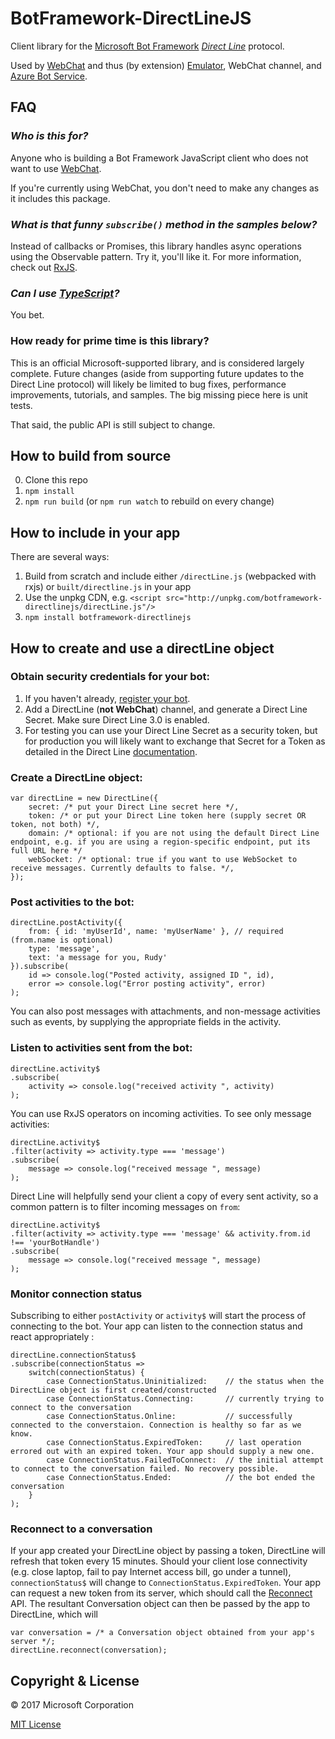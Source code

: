 # BotFramework-DirectLineJS

Client library for the [Microsoft Bot Framework](http://www.botframework.com) *[Direct Line](https://docs.botframework.com/en-us/restapi/directline3/)* protocol.

Used by [WebChat](https://github.com/Microsoft/BotFramework-WebChat) and thus (by extension) [Emulator](https://github.com/Microsoft/BotFramework-Emulator), WebChat channel, and [Azure Bot Service](https://azure.microsoft.com/en-us/services/bot-service/).

## FAQ

### *Who is this for?*

Anyone who is building a Bot Framework JavaScript client who does not want to use [WebChat](https://github.com/Microsoft/BotFramework-WebChat).

If you're currently using WebChat, you don't need to make any changes as it includes this package. 

### *What is that funny `subscribe()` method in the samples below?*

Instead of callbacks or Promises, this library handles async operations using the Observable pattern. Try it, you'll like it. For more information, check out [RxJS](https://github.com/reactivex/rxjs/).

### *Can I use [TypeScript](http://www.typescriptlang.com)?*

You bet.

### How ready for prime time is this library?

This is an official Microsoft-supported library, and is considered largely complete. Future changes (aside from supporting future updates to the Direct Line protocol) will likely be limited to bug fixes, performance improvements, tutorials, and samples. The big missing piece here is unit tests.

That said, the public API is still subject to change.

## How to build from source

0. Clone this repo
1. `npm install`
2. `npm run build` (or `npm run watch` to rebuild on every change)

## How to include in your app

There are several ways:

1. Build from scratch and include either `/directLine.js` (webpacked with rxjs) or `built/directline.js` in your app
2. Use the unpkg CDN, e.g. `<script src="http://unpkg.com/botframework-directlinejs/directLine.js"/>`
3. `npm install botframework-directlinejs`

## How to create and use a directLine object

### Obtain security credentials for your bot:

1. If you haven't already, [register your bot](https://dev.botframework.com/bots/new).
2. Add a DirectLine (**not WebChat**) channel, and generate a Direct Line Secret. Make sure Direct Line 3.0 is enabled.
3. For testing you can use your Direct Line Secret as a security token, but for production you will likely want to exchange that Secret for a Token as detailed in the Direct Line [documentation](https://docs.botframework.com/en-us/restapi/directline3/).

### Create a DirectLine object:

    var directLine = new DirectLine({
        secret: /* put your Direct Line secret here */,
        token: /* or put your Direct Line token here (supply secret OR token, not both) */,
        domain: /* optional: if you are not using the default Direct Line endpoint, e.g. if you are using a region-specific endpoint, put its full URL here */
        webSocket: /* optional: true if you want to use WebSocket to receive messages. Currently defaults to false. */,
    });

### Post activities to the bot:

    directLine.postActivity({
        from: { id: 'myUserId', name: 'myUserName' }, // required (from.name is optional)
        type: 'message',
        text: 'a message for you, Rudy'
    }).subscribe(
        id => console.log("Posted activity, assigned ID ", id),
        error => console.log("Error posting activity", error)
    );

You can also post messages with attachments, and non-message activities such as events, by supplying the appropriate fields in the activity.

### Listen to activities sent from the bot:

    directLine.activity$
    .subscribe(
        activity => console.log("received activity ", activity)
    );

You can use RxJS operators on incoming activities. To see only message activities:

    directLine.activity$
    .filter(activity => activity.type === 'message')
    .subscribe(
        message => console.log("received message ", message)
    );

Direct Line will helpfully send your client a copy of every sent activity, so a common pattern is to filter incoming messages on `from`:

    directLine.activity$
    .filter(activity => activity.type === 'message' && activity.from.id !== 'yourBotHandle')
    .subscribe(
        message => console.log("received message ", message)
    );

### Monitor connection status

Subscribing to either `postActivity` or `activity$` will start the process of connecting to the bot. Your app can listen to the connection status and react appropriately :

    directLine.connectionStatus$
    .subscribe(connectionStatus =>
        switch(connectionStatus) {
            case ConnectionStatus.Uninitialized:    // the status when the DirectLine object is first created/constructed
            case ConnectionStatus.Connecting:       // currently trying to connect to the conversation
            case ConnectionStatus.Online:           // successfully connected to the converstaion. Connection is healthy so far as we know.
            case ConnectionStatus.ExpiredToken:     // last operation errored out with an expired token. Your app should supply a new one.
            case ConnectionStatus.FailedToConnect:  // the initial attempt to connect to the conversation failed. No recovery possible.
            case ConnectionStatus.Ended:            // the bot ended the conversation
        }
    );

### Reconnect to a conversation

If your app created your DirectLine object by passing a token, DirectLine will refresh that token every 15 minutes.
Should your client lose connectivity (e.g. close laptop, fail to pay Internet access bill, go under a tunnel), `connectionStatus$`
will change to `ConnectionStatus.ExpiredToken`. Your app can request a new token from its server, which should call
the [Reconnect](https://docs.botframework.com/en-us/restapi/directline3/#reconnecting-to-a-conversation) API. 
The resultant Conversation object can then be passed by the app to DirectLine, which will 

    var conversation = /* a Conversation object obtained from your app's server */;
    directLine.reconnect(conversation);

## Copyright & License

© 2017 Microsoft Corporation

[MIT License](/LICENSE)
